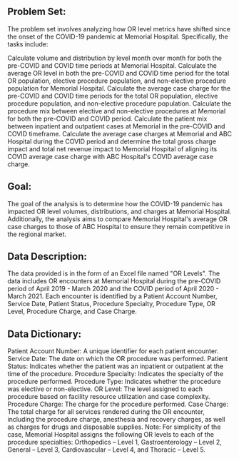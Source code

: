 ## Problem Set:
The problem set involves analyzing how OR level metrics have shifted since the onset of the COVID-19 pandemic at Memorial Hospital. Specifically, the tasks include:

Calculate volume and distribution by level month over month for both the pre-COVID and COVID time periods at Memorial Hospital.
Calculate the average OR level in both the pre-COVID and COVID time period for the total OR population, elective procedure population, and non-elective procedure population for Memorial Hospital.
Calculate the average case charge for the pre-COVID and COVID time periods for the total OR population, elective procedure population, and non-elective procedure population.
Calculate the procedure mix between elective and non-elective procedures at Memorial for both the pre-COVID and COVID period.
Calculate the patient mix between inpatient and outpatient cases at Memorial in the pre-COVID and COVID timeframe.
Calculate the average case charges at Memorial and ABC Hospital during the COVID period and determine the total gross charge impact and total net revenue impact to Memorial Hospital of aligning its COVID average case charge with ABC Hospital's COVID average case charge.
## Goal:
The goal of the analysis is to determine how the COVID-19 pandemic has impacted OR level volumes, distributions, and charges at Memorial Hospital. Additionally, the analysis aims to compare Memorial Hospital's average OR case charges to those of ABC Hospital to ensure they remain competitive in the regional market.

## Data Description:
The data provided is in the form of an Excel file named "OR Levels". The data includes OR encounters at Memorial Hospital during the pre-COVID period of April 2019 - March 2020 and the COVID period of April 2020 - March 2021. Each encounter is identified by a Patient Account Number, Service Date, Patient Status, Procedure Specialty, Procedure Type, OR Level, Procedure Charge, and Case Charge.

## Data Dictionary:

Patient Account Number: A unique identifier for each patient encounter.
Service Date: The date on which the OR procedure was performed.
Patient Status: Indicates whether the patient was an inpatient or outpatient at the time of the procedure.
Procedure Specialty: Indicates the specialty of the procedure performed.
Procedure Type: Indicates whether the procedure was elective or non-elective.
OR Level: The level assigned to each procedure based on facility resource utilization and case complexity.
Procedure Charge: The charge for the procedure performed.
Case Charge: The total charge for all services rendered during the OR encounter, including the procedure charge, anesthesia and recovery charges, as well as charges for drugs and disposable supplies.
Note: For simplicity of the case, Memorial Hospital assigns the following OR levels to each of the procedure specialties: Orthopedics – Level 1, Gastroenterology – Level 2, General – Level 3, Cardiovascular – Level 4, and Thoracic – Level 5.
